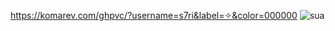 https://komarev.com/ghpvc/?username=s7ri&label=✧&color=000000
![sua](https://i.pinimg.com/736x/e3/c3/a6/e3c3a600b5cb26613c660691f867a56e.jpg) 
<!--
**s7ri/s7ri** is a ✨ _special_ ✨ repository because its `README.md` (this file) appears on your GitHub profile.

Here are some ideas to get you started:

- 🔭 I’m currently working on ...
- 🌱 I’m currently learning ...
- 👯 I’m looking to collaborate on ...
- 🤔 I’m looking for help with ...
- 💬 Ask me about ...
- 📫 How to reach me: ...
- 😄 Pronouns: ...
- ⚡ Fun fact: ...
-->
